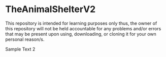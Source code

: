 # TheAnimalShelterV2
This repository is intended for learning purposes only thus, the owner of this repository will not be held accountable for any problems and/or errors that may be present upon using, downloading, or cloning it for your own personal reason/s.

Sample Text 2
